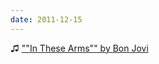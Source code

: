 ```yaml
---
date: 2011-12-15
---
```


♫ [""In These Arms"" by Bon Jovi](https://music.apple.com/gb/album/in-these-arms/1440826842?i=1440826866)
